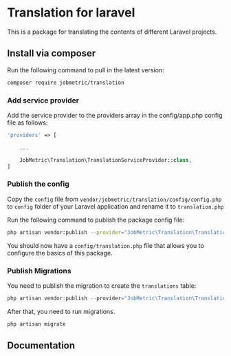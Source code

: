 # Translation for laravel

This is a package for translating the contents of different Laravel projects.

## Install via composer

Run the following command to pull in the latest version:
```bash
composer require jobmetric/translation
```

### Add service provider

Add the service provider to the providers array in the config/app.php config file as follows:

```php
'providers' => [

    ...

    JobMetric\Translation\TranslationServiceProvider::class,
]
```

### Publish the config
Copy the `config` file from `vendor/jobmetric/translation/config/config.php` to `config` folder of your Laravel application and rename it to `translation.php`

Run the following command to publish the package config file:

```bash
php artisan vendor:publish --provider="JobMetric\Translation\TranslationServiceProvider" --tag="translation-config"
```

You should now have a `config/translation.php` file that allows you to configure the basics of this package.

### Publish Migrations

You need to publish the migration to create the `translations` table:

```php
php artisan vendor:publish --provider="JobMetric\Translation\TranslationServiceProvider" --tag="translation-migrations"
```

After that, you need to run migrations.

```php
php artisan migrate
```

## Documentation
